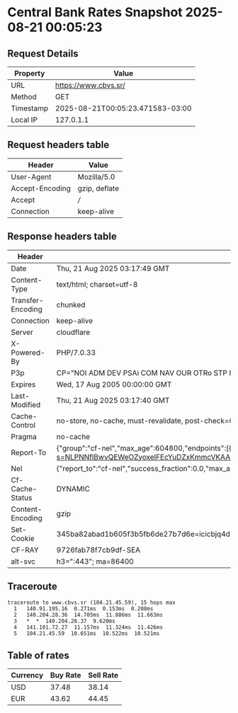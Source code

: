 # Central Bank Rates Snapshot 2025-08-21 00:05:23
## Request Details

| Property | Value |
|----------|-------|
| URL | https://www.cbvs.sr/ |
| Method | GET |
| Timestamp | 2025-08-21T00:05:23.471583-03:00 |
| Local IP | 127.0.1.1 |
    
## Request headers table

| Header | Value |
|--------|-------|
| User-Agent | Mozilla/5.0 |
| Accept-Encoding | gzip, deflate |
| Accept | */* |
| Connection | keep-alive |

    
## Response headers table
| Header | Value |
|--------|-------|
| Date | Thu, 21 Aug 2025 03:17:49 GMT |
| Content-Type | text/html; charset=utf-8 |
| Transfer-Encoding | chunked |
| Connection | keep-alive |
| Server | cloudflare |
| X-Powered-By | PHP/7.0.33 |
| P3p | CP="NOI ADM DEV PSAi COM NAV OUR OTRo STP IND DEM" |
| Expires | Wed, 17 Aug 2005 00:00:00 GMT |
| Last-Modified | Thu, 21 Aug 2025 03:17:40 GMT |
| Cache-Control | no-store, no-cache, must-revalidate, post-check=0, pre-check=0 |
| Pragma | no-cache |
| Report-To | {"group":"cf-nel","max_age":604800,"endpoints":[{"url":"https://a.nel.cloudflare.com/report/v4?s=NLPNNflBwvQEWeOZyoxelFEcYuDZxKmmcVKAAewIaRebzEFyKu8LmEnqHThyL54wG5tRvyAgeA5bjbqmM0g5CeiX3nDd%2BydVoLLT"}]} |
| Nel | {"report_to":"cf-nel","success_fraction":0.0,"max_age":604800} |
| Cf-Cache-Status | DYNAMIC |
| Content-Encoding | gzip |
| Set-Cookie | 345ba82abad1b605f3b5fb6de27b7d6e=icicbjq4d23c9lp26eupq03i84; HttpOnly; Path=/ |
| CF-RAY | 9726fab78f7cb9df-SEA |
| alt-svc | h3=":443"; ma=86400 |

## Traceroute 

```
traceroute to www.cbvs.sr (104.21.45.59), 15 hops max
  1   140.91.195.16  0.271ms  0.153ms  0.208ms 
  2   140.204.28.36  14.705ms  11.886ms  11.663ms 
  3   *  *  140.204.28.37  9.620ms 
  4   141.101.72.27  11.157ms  11.324ms  11.426ms 
  5   104.21.45.59  10.651ms  10.522ms  10.521ms 

```

## Table of rates

| Currency | Buy Rate | Sell Rate |
|----------|----------|-----------|
| USD | 37.48 | 38.14 |
| EUR | 43.62 | 44.45 |
